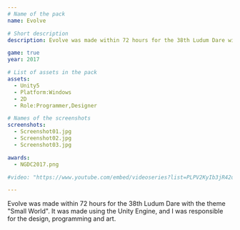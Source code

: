 ```yaml
---
# Name of the pack
name: Evolve

# Short description
description: Evolve was made within 72 hours for the 38th Ludum Dare with the theme “Small World”.

game: true
year: 2017

# List of assets in the pack
assets:
  - Unity5
  - Platform:Windows
  - 2D
  - Role:Programmer,Designer

# Names of the screenshots
screenshots:
  - Screenshot01.jpg
  - Screenshot02.jpg
  - Screenshot03.jpg

awards:
  - NGDC2017.png

#video: "https://www.youtube.com/embed/videoseries?list=PLPV2KyIb3jR42oVBU6K2DIL6Y22Ry9J1c"

---
```


Evolve was made within 72 hours for the 38th Ludum Dare with the theme "Small World". It was made using the Unity Engine, and I was responsible for the design, programming and art.

